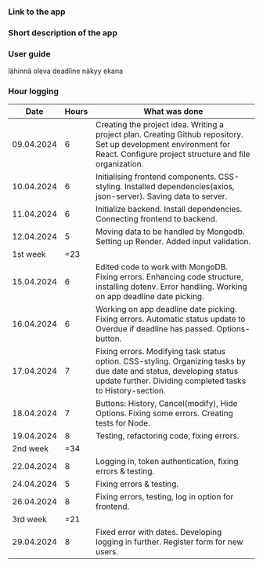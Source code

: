 ### Link to the app

### Short description of the app

### User guide
lähinnä oleva deadline näkyy ekana

### Hour logging 
| Date | Hours | What was done |
|----------|----------|----------|
| 09.04.2024 | 6 | Creating the project idea. Writing a project plan. Creating Github repository. Set up development environment for React. Configure project structure and file organization.|
| 10.04.2024 | 6 | Initialising frontend components. CSS-styling. Installed dependencies(axios, json-server). Saving data to server. |
| 11.04.2024 | 6 | Initialize backend. Install dependencies. Connecting frontend to backend. |
| 12.04.2024 | 5 | Moving data to be handled by Mongodb. Setting up Render. Added input validation. |
| 1st week | =23 |  |
| 15.04.2024 | 6 | Edited code to work with MongoDB. Fixing errors. Enhancing code structure, installing dotenv. Error handling. Working on app deadline date picking.|
| 16.04.2024 | 6 | Working on app deadline date picking. Fixing errors. Automatic status update to Overdue if deadline has passed. Options-button. |
| 17.04.2024 | 7 | Fixing errors. Modifying task status option. CSS-styling. Organizing tasks by due date and status, developing status update further. Dividing completed tasks to History-section. |
| 18.04.2024 | 7 | Buttons: History, Cancel(modify), Hide Options. Fixing some errors. Creating tests for Node. |
| 19.04.2024 | 8 | Testing, refactoring code, fixing errors. |
| 2nd week | =34 |  |
| 22.04.2024 | 8 | Logging in, token authentication, fixing errors & testing. |
| 24.04.2024 | 5 | Fixing errors & testing. |
| 26.04.2024 | 8 | Fixing errors, testing, log in option for frontend. |
| 3rd week | =21 |  |
| 29.04.2024 | 8 | Fixed error with dates. Developing logging in further. Register form for new users. |
